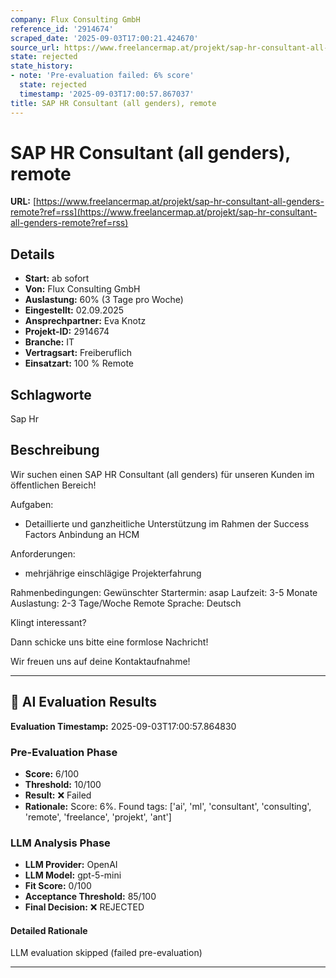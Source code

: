 ```yaml
---
company: Flux Consulting GmbH
reference_id: '2914674'
scraped_date: '2025-09-03T17:00:21.424670'
source_url: https://www.freelancermap.at/projekt/sap-hr-consultant-all-genders-remote?ref=rss
state: rejected
state_history:
- note: 'Pre-evaluation failed: 6% score'
  state: rejected
  timestamp: '2025-09-03T17:00:57.867037'
title: SAP HR Consultant (all genders), remote
---
```



# SAP HR Consultant (all genders), remote
**URL:** [https://www.freelancermap.at/projekt/sap-hr-consultant-all-genders-remote?ref=rss](https://www.freelancermap.at/projekt/sap-hr-consultant-all-genders-remote?ref=rss)
## Details
- **Start:** ab sofort
- **Von:** Flux Consulting GmbH
- **Auslastung:** 60% (3 Tage pro Woche)
- **Eingestellt:** 02.09.2025
- **Ansprechpartner:** Eva Knotz
- **Projekt-ID:** 2914674
- **Branche:** IT
- **Vertragsart:** Freiberuflich
- **Einsatzart:** 100
                                                % Remote

## Schlagworte
Sap Hr

## Beschreibung
Wir suchen einen SAP HR Consultant (all genders) für unseren Kunden im öffentlichen Bereich!

Aufgaben:
- Detaillierte und ganzheitliche Unterstützung im Rahmen der Success Factors Anbindung an HCM

Anforderungen:
- mehrjährige einschlägige Projekterfahrung

Rahmenbedingungen:
Gewünschter Startermin: asap
Laufzeit: 3-5 Monate
Auslastung: 2-3 Tage/Woche
Remote
Sprache: Deutsch

Klingt interessant?

Dann schicke uns bitte eine formlose Nachricht!

Wir freuen uns auf deine Kontaktaufnahme!

---

## 🤖 AI Evaluation Results

**Evaluation Timestamp:** 2025-09-03T17:00:57.864830

### Pre-Evaluation Phase
- **Score:** 6/100
- **Threshold:** 10/100
- **Result:** ❌ Failed
- **Rationale:** Score: 6%. Found tags: ['ai', 'ml', 'consultant', 'consulting', 'remote', 'freelance', 'projekt', 'ant']

### LLM Analysis Phase
- **LLM Provider:** OpenAI
- **LLM Model:** gpt-5-mini
- **Fit Score:** 0/100
- **Acceptance Threshold:** 85/100
- **Final Decision:** ❌ REJECTED

#### Detailed Rationale
LLM evaluation skipped (failed pre-evaluation)

---
